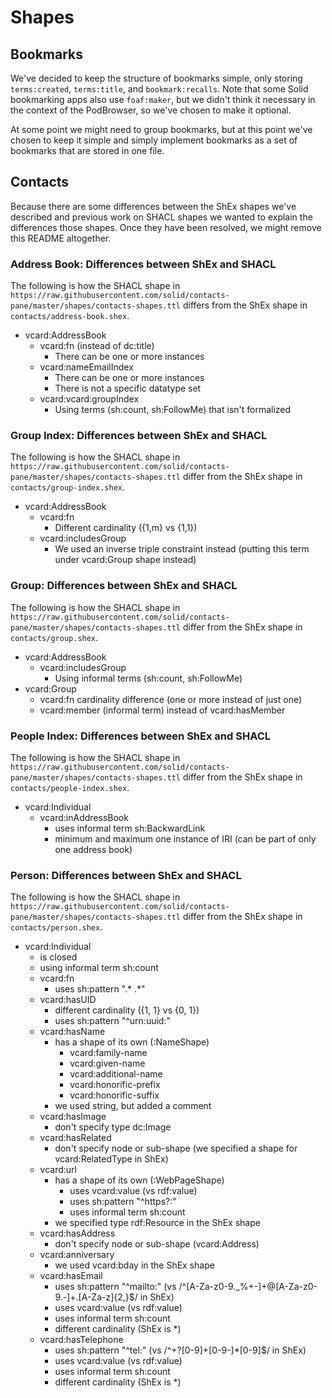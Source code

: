 # Shapes

## Bookmarks

We've decided to keep the structure of bookmarks simple, only storing `terms:created`, `terms:title`, and 
`bookmark:recalls`. Note that some Solid bookmarking apps also use `foaf:maker`, but we didn't think it necessary in the
context of the PodBrowser, so we've chosen to make it optional.

At some point we might need to group bookmarks, but at this point we've chosen to keep it simple and simply
implement bookmarks as a set of bookmarks that are stored in one file.

## Contacts

Because there are some differences between the ShEx shapes we've described and previous work on SHACL shapes we wanted 
to explain the differences those shapes. Once they have been resolved, we might remove this README altogether.

### Address Book: Differences between ShEx and SHACL

The following is how the SHACL shape in `https://raw.githubusercontent.com/solid/contacts-pane/master/shapes/contacts-shapes.ttl` differs from the ShEx shape in `contacts/address-book.shex`.

- vcard:AddressBook
  - vcard:fn (instead of dc:title)
    - There can be one or more instances
  - vcard:nameEmailIndex
    - There can be one or more instances
    - There is not a specific datatype set
  - vcard:vcard:groupIndex
    - Using terms (sh:count, sh:FollowMe) that isn't formalized
    
### Group Index: Differences between ShEx and SHACL

The following is how the SHACL shape in `https://raw.githubusercontent.com/solid/contacts-pane/master/shapes/contacts-shapes.ttl` differ from the ShEx shape in `contacts/group-index.shex`.

- vcard:AddressBook
  - vcard:fn
    - Different cardinality ({1,m} vs {1,1})
  - vcard:includesGroup
    - We used an inverse triple constraint instead (putting this term under vcard:Group shape instead)

### Group: Differences between ShEx and SHACL

The following is how the SHACL shape in `https://raw.githubusercontent.com/solid/contacts-pane/master/shapes/contacts-shapes.ttl` differ from the ShEx shape in `contacts/group.shex`.

- vcard:AddressBook
  - vcard:includesGroup
    - Using informal terms (sh:count, sh:FollowMe)
- vcard:Group
  - vcard:fn cardinality difference (one or more instead of just one)
  - vcard:member (informal term) instead of vcard:hasMember 
    
### People Index: Differences between ShEx and SHACL

The following is how the SHACL shape in `https://raw.githubusercontent.com/solid/contacts-pane/master/shapes/contacts-shapes.ttl` differ from the ShEx shape in `contacts/people-index.shex`.

- vcard:Individual
  - vcard:inAddressBook
    - uses informal term sh:BackwardLink
    - minimum and maximum one instance of IRI (can be part of only one address book)

### Person: Differences between ShEx and SHACL

The following is how the SHACL shape in `https://raw.githubusercontent.com/solid/contacts-pane/master/shapes/contacts-shapes.ttl` differ from the ShEx shape in `contacts/person.shex`.

- vcard:Individual
  - is closed
  - using informal term sh:count
  - vcard:fn
    - uses sh:pattern ".* .*"
  - vcard:hasUID
    - different cardinality ({1, 1} vs {0, 1})
    - uses sh:pattern "^urn:uuid:"
  - vcard:hasName
    - has a shape of its own (:NameShape)
      - vcard:family-name
      - vcard:given-name
      - vcard:additional-name
      - vcard:honorific-prefix
      - vcard:honorific-suffix
    - we used string, but added a comment
  - vcard:hasImage
    - don't specify type dc:Image
  - vcard:hasRelated
    - don't specify node or sub-shape (we specified a shape for vcard:RelatedType in ShEx)
  - vcard:url
    - has a shape of its own (:WebPageShape)
      - uses vcard:value (vs rdf:value)
      - uses sh:pattern "^https?:"
      - uses informal term sh:count
    - we specified type rdf:Resource in the ShEx shape
  - vcard:hasAddress
    - don't specify node or sub-shape (vcard:Address)
  - vcard:anniversary
    - we used vcard:bday in the ShEx shape
  - vcard:hasEmail
    - uses sh:pattern "^mailto:" (vs /^[A-Za-z0-9._%+-]+@[A-Za-z0-9.-]+\.[A-Za-z]{2,}$/ in ShEx)
    - uses vcard:value (vs rdf:value)
    - uses informal term sh:count
    - different cardinality (ShEx is *)
  - vcard:hasTelephone
    - uses sh:pattern "^tel:" (vs /^\+?[0-9]+[0-9-]*[0-9]$/ in ShEx)
    - uses vcard:value (vs rdf:value)
    - uses informal term sh:count
    - different cardinality (ShEx is *)
